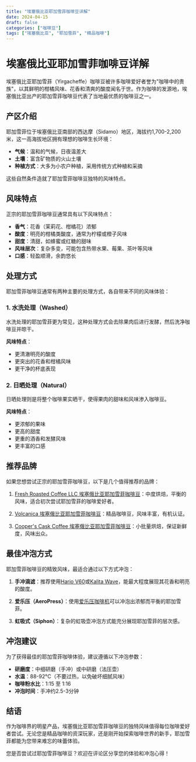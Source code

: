 ```yaml
---
title: "埃塞俄比亚耶加雪菲咖啡豆详解"
date: 2024-04-15
draft: false
categories: ["咖啡豆"]
tags: ["埃塞俄比亚", "耶加雪菲", "精品咖啡"]
---
```


# 埃塞俄比亚耶加雪菲咖啡豆详解

埃塞俄比亚耶加雪菲（Yirgacheffe）咖啡豆被许多咖啡爱好者誉为"咖啡中的贵族"，以其鲜明的柑橘风味、花香和清爽的酸度闻名于世。作为咖啡的发源地，埃塞俄比亚出产的耶加雪菲咖啡豆代表了当地最优质的咖啡豆之一。

## 产区介绍

耶加雪菲位于埃塞俄比亚南部的西达摩（Sidamo）地区，海拔约1,700-2,200米，这一高海拔地区拥有理想的咖啡生长环境：

- **气候**：温和的气候，日夜温差大
- **土壤**：富含矿物质的火山土壤
- **种植方式**：大多为小农户种植，采用传统方式种植和采摘

这些自然条件造就了耶加雪菲咖啡豆独特的风味特点。

## 风味特点

正宗的耶加雪菲咖啡豆通常具有以下风味特点：

- **香气**：花香（茉莉花、柑橘花）浓郁
- **酸度**：明亮的柑橘类酸度，通常为柠檬或橙子风味
- **甜度**：清甜，如蜂蜜或红糖的甜味
- **风味层次**：复杂多变，可能包含热带水果、莓果、茶叶等风味
- **口感**：轻盈顺滑，余韵悠长

## 处理方式

耶加雪菲咖啡豆通常有两种主要的处理方式，各自带来不同的风味体验：

### 1. 水洗处理（Washed）

水洗处理的耶加雪菲更为常见，这种处理方式会去除果肉后进行发酵，然后洗净咖啡豆并晾干。

**风味特点**：
- 更清澈明亮的酸度
- 更突出的花香和柑橘风味
- 更干净的杯底表现

### 2. 日晒处理（Natural）

日晒处理则是将整个咖啡果实晒干，使得果肉的甜味和风味渗入咖啡豆。

**风味特点**：
- 更浓郁的果味
- 更高的甜度
- 更重的酒香和发酵风味
- 更丰富的口感

## 推荐品牌

如果您想尝试正宗的耶加雪菲咖啡豆，以下是几个值得推荐的品牌：

1. [Fresh Roasted Coffee LLC 埃塞俄比亚耶加雪菲咖啡豆](https://www.amazon.com/s?k=Fresh%20Roasted%20Coffee%20LLC%20%E5%9F%83%E5%A1%9E%E4%BF%84%E6%AF%94%E4%BA%9A%E8%80%B6%E5%8A%A0%E9%9B%AA%E8%8F%B2%E5%92%96%E5%95%A1%E8%B1%86&tag=coffeeprism-20)：中度烘焙，平衡的风味，适合初次尝试耶加雪菲的咖啡爱好者。

2. [Volcanica 埃塞俄比亚耶加雪菲咖啡豆](https://www.amazon.com/s?k=Volcanica%20%E5%9F%83%E5%A1%9E%E4%BF%84%E6%AF%94%E4%BA%9A%E8%80%B6%E5%8A%A0%E9%9B%AA%E8%8F%B2%E5%92%96%E5%95%A1%E8%B1%86&tag=coffeeprism-20)：精品咖啡豆，风味丰富，有机认证。

3. [Cooper's Cask Coffee 埃塞俄比亚耶加雪菲咖啡豆](https://www.amazon.com/s?k=Cooper%27s%20Cask%20Coffee%20%E5%9F%83%E5%A1%9E%E4%BF%84%E6%AF%94%E4%BA%9A%E8%80%B6%E5%8A%A0%E9%9B%AA%E8%8F%B2%E5%92%96%E5%95%A1%E8%B1%86&tag=coffeeprism-20)：小批量烘焙，保证新鲜度，风味出众。

## 最佳冲泡方式

耶加雪菲咖啡豆的精致风味，最适合通过以下方式冲泡：

1. **手冲滴滤**：推荐使用[Hario V60](https://www.amazon.com/s?k=Hario%20V60&tag=coffeeprism-20)或[Kalita Wave](https://www.amazon.com/s?k=Kalita%20Wave&tag=coffeeprism-20)，能最大程度展现其花香和明亮的酸度。

2. **爱乐压（AeroPress）**：使用[爱乐压咖啡机](https://www.amazon.com/s?k=%E7%88%B1%E4%B9%90%E5%8E%8B%E5%92%96%E5%95%A1%E6%9C%BA&tag=coffeeprism-20)可以冲泡出浓郁而平衡的耶加雪菲。

3. **虹吸式（Siphon）**：复杂的虹吸壶冲泡方式能充分展现耶加雪菲的层次感。

## 冲泡建议

为了获得最佳的耶加雪菲咖啡体验，建议遵循以下冲泡参数：

- **研磨度**：中细研磨（手冲）或中研磨（法压壶）
- **水温**：88-92°C（不要过热，以免破坏细腻风味）
- **咖啡粉水比**：1:15 至 1:16
- **冲泡时间**：手冲约2.5-3分钟

## 结语

作为咖啡界的明星产品，埃塞俄比亚耶加雪菲咖啡豆的独特风味值得每位咖啡爱好者尝试。无论您是精品咖啡的资深玩家，还是刚开始探索咖啡世界的新手，耶加雪菲都能为您带来难忘的味蕾体验。

您是否尝试过耶加雪菲咖啡豆？欢迎在评论区分享您的体验和冲泡心得！